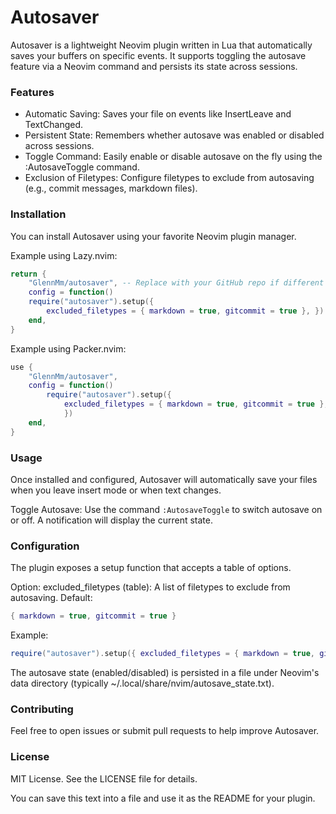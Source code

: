 # Autosaver

Autosaver is a lightweight Neovim plugin written in Lua that automatically saves your buffers on specific events. It supports toggling the autosave feature via a Neovim command and persists its state across sessions.

### Features

- Automatic Saving: Saves your file on events like InsertLeave and TextChanged. 
- Persistent State: Remembers whether autosave was enabled or disabled across sessions.
- Toggle Command: Easily enable or disable autosave on the fly using the :AutosaveToggle command. 
- Exclusion of Filetypes: Configure filetypes to exclude from autosaving (e.g., commit messages, markdown files).

### Installation

You can install Autosaver using your favorite Neovim plugin manager.

Example using Lazy.nvim:

```lua
return { 
    "GlennMm/autosaver", -- Replace with your GitHub repo if different 
    config = function() 
    require("autosaver").setup({ 
        excluded_filetypes = { markdown = true, gitcommit = true }, }) 
    end,
}
```

Example using Packer.nvim:

```lua
use { 
    "GlennMm/autosaver", 
    config = function() 
        require("autosaver").setup({ 
            excluded_filetypes = { markdown = true, gitcommit = true }, 
            }) 
    end, 
}
```

### Usage

Once installed and configured, Autosaver will automatically save your files when you leave insert mode or when text changes.

Toggle Autosave: Use the command ```:AutosaveToggle``` to switch autosave on or off. A notification will display the current state.

### Configuration

The plugin exposes a setup function that accepts a table of options.

Option: excluded_filetypes (table): A list of filetypes to exclude from autosaving. 
Default: 
```lua
{ markdown = true, gitcommit = true }
```

Example:

```lua 
require("autosaver").setup({ excluded_filetypes = { markdown = true, gitcommit = true, text = true }, })
```

The autosave state (enabled/disabled) is persisted in a file under Neovim's data directory (typically ~/.local/share/nvim/autosave_state.txt).

### Contributing

Feel free to open issues or submit pull requests to help improve Autosaver.

### License

MIT License. See the LICENSE file for details.

You can save this text into a file and use it as the README for your plugin.

